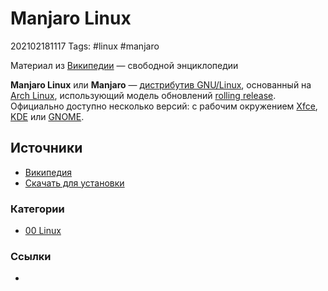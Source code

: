 # Manjaro Linux

202102181117 Tags: \#linux \#manjaro

Материал из [Википедии](https://ru.wikipedia.org/wiki/Manjaro_Linux) — свободной энциклопедии

**Manjaro Linux** или **Manjaro** — [дистрибутив GNU/Linux](https://ru.wikipedia.org/wiki/%D0%94%D0%B8%D1%81%D1%82%D1%80%D0%B8%D0%B1%D1%83%D1%82%D0%B8%D0%B2_Linux), основанный на [Arch Linux](https://ru.wikipedia.org/wiki/Arch_Linux), использующий модель обновлений [rolling release](https://ru.wikipedia.org/wiki/Rolling_release). Официально доступно несколько версий: с рабочим окружением [Xfce](https://ru.wikipedia.org/wiki/Xfce), [KDE](https://ru.wikipedia.org/wiki/KDE) или [GNOME](https://ru.wikipedia.org/wiki/GNOME).

## Источники

* [Википедия](https://ru.wikipedia.org/wiki/Manjaro_Linux)
* [Скачать для установки](https://manjaro.org/download/)

### Категории

* [00 Linux](00-linux.md)

### Ссылки

* 
